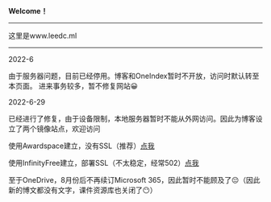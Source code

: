 **Welcome！**

---

这里是www.leedc.ml

---


2022-6

由于服务器问题，目前已经停用。博客和OneIndex暂时不开放，访问时默认转至本页面。
进来事务较多，暂不修复网站😀

2022-6-29

已经进行了修复，由于设备限制，本地服务器暂时不能从外网访问。因此为博客设立了两个镜像站点，欢迎访问

使用Awardspace建立，没有SSL（推荐）[点我](http://leedc.atwebpages.com/ "点我")

使用InfinityFree建立，部署SSL（不太稳定，经常502）[点我](https://leedc.rf.gd/ "点我")

至于OneDrive，8月份后不再续订Microsoft 365，因此暂时不能顾及了😔（因此新的博文都没有文字，课件资源库也关闭了😶）
